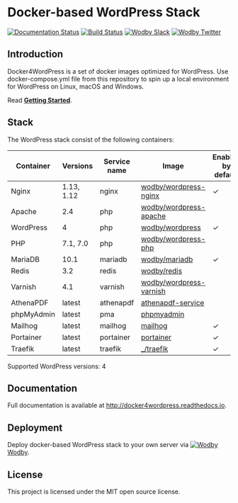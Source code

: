 # Docker-based WordPress Stack

[![Documentation Status](https://readthedocs.org/projects/docker4wordpress/badge/?version=latest)](http://docs.docker4wordpress.org)
[![Build Status](https://travis-ci.org/wodby/docker4wordpress.svg?branch=master)](https://travis-ci.org/wodby/docker4wordpress)
[![Wodby Slack](http://slack.wodby.com/badge.svg)](http://slack.wodby.com)
[![Wodby Twitter](https://img.shields.io/twitter/follow/wodbyhq.svg?style=social&label=Follow)](https://twitter.com/wodbyhq)

## Introduction

Docker4WordPress is a set of docker images optimized for WordPress. Use docker-compose.yml file from this repository to spin up a local environment for WordPress on Linux, macOS and Windows. 

Read [**Getting Started**](http://docker4wordpress.readthedocs.io).

## Stack

[wodby/wordpress-nginx]: https://github.com/wodby/wordpress-nginx
[wodby/wordpress-apache]: https://github.com/wodby/wordpress-apache
[wodby/wordpress]: https://github.com/wodby/wordpress
[wodby/wordpress-php]: https://github.com/wodby/wordpress-php
[wodby/mariadb]: https://github.com/wodby/mariadb
[wodby/redis]: https://github.com/wodby/redis
[wodby/wordpress-varnish]: https://github.com/wodby/wordpress-varnish
[athenapdf-service]: https://hub.docker.com/r/arachnysdocker/athenapdf-service
[phpmyadmin]: https://hub.docker.com/r/phpmyadmin/phpmyadmin
[mailhog]: https://hub.docker.com/r/mailhog/mailhog
[portainer]: https://hub.docker.com/r/portainer/portainer
[_/traefik]: https://hub.docker.com/_/traefik

The WordPress stack consist of the following containers:

| Container | Versions | Service name | Image | Enabled by default |
| --------- | -------- | ------------ | ----- | ------------------ |
| Nginx      | 1.13, 1.12 | nginx     | [wodby/wordpress-nginx]   | ✓ |
| Apache     | 2.4        | php       | [wodby/wordpress-apache]  |   |
| WordPress  | 4          | php       | [wodby/wordpress]         | ✓ |
| PHP        | 7.1, 7.0   | php       | [wodby/wordpress-php]     |   |
| MariaDB    | 10.1       | mariadb   | [wodby/mariadb]           | ✓ |
| Redis      | 3.2        | redis     | [wodby/redis]             |   |
| Varnish    | 4.1        | varnish   | [wodby/wordpress-varnish] |   |
| AthenaPDF  | latest     | athenapdf | [athenapdf-service]       |   |
| phpMyAdmin | latest     | pma       | [phpmyadmin]              |   |
| Mailhog    | latest     | mailhog   | [mailhog]                 | ✓ |
| Portainer  | latest     | portainer | [portainer]               | ✓ |
| Traefik    | latest     | traefik   | [_/traefik]               | ✓ |

Supported WordPress versions: 4

## Documentation

Full documentation is available at http://docker4wordpress.readthedocs.io.

## Deployment

Deploy docker-based WordPress stack to your own server via [![Wodby](https://www.google.com/s2/favicons?domain=wodby.com) Wodby](https://cloud.wodby.com/stackhub/a54a0f59-f4fd-49af-ad16-8d9ff776c50e).

## License

This project is licensed under the MIT open source license.
